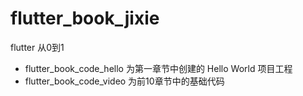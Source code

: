 # flutter_book_jixie
flutter 从0到1

*  flutter_book_code_hello 为第一章节中创建的 Hello World 项目工程
*  flutter_book_code_video 为前10章节中的基础代码 


